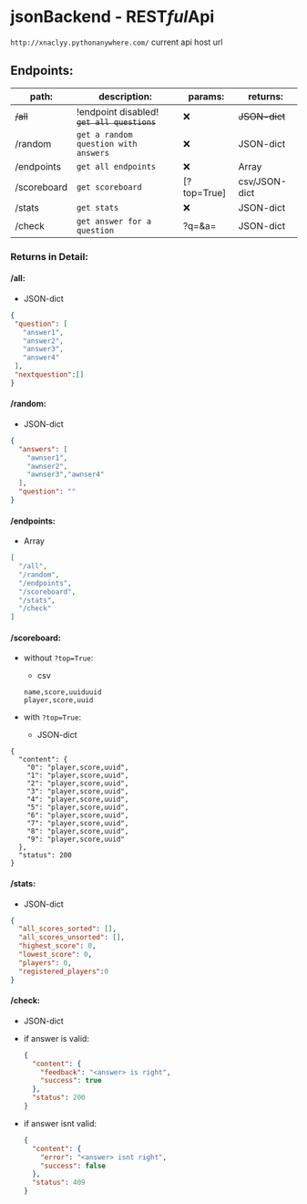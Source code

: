# jsonBackend - REST*ful*Api

`http://xnaclyy.pythonanywhere.com/` current api host url

## Endpoints:

| path:       | description:                                | params:                  | returns:      |
| ----------- | ------------------------------------------- | ------------------------ | ------------- |
| ~~/all~~        | !endpoint disabled! ~~`get all questions`~~ | :x:                      | ~~JSON-dict~~ |
| /random     | `get a random question with answers`        | :x:                      | JSON-dict     |
| /endpoints  | `get all endpoints`                         | :x:                      | Array         |
| /scoreboard | `get scoreboard`                            | [?top=True]              | csv/JSON-dict |
| /stats      | `get stats`                                 | :x:                      | JSON-dict     |
| /check      | `get answer for a question`                 | ?q=<question>&a=<answer> | JSON-dict     |

### Returns in Detail:

#### /all:

- JSON-dict

```json
{
 "question": [
   "answer1",
   "answer2",
   "answer3",
   "answer4"
 ],
 "nextquestion":[]
}
```

#### /random:

- JSON-dict

```json
{
  "answers": [
  	"awnser1",
	"awnser2",
	"awnser3","awnser4"
  ],
  "question": ""
}
```

#### /endpoints:

- Array

```json
[
  "/all",
  "/random",
  "/endpoints",
  "/scoreboard",
  "/stats",
  "/check"
]
```

#### /scoreboard:

- without `?top=True`:

  - csv

  ```
  name,score,uuiduuid
  player,score,uuid
  ```

- with `?top=True`:
  - JSON-dict

```
{
  "content": {
    "0": "player,score,uuid",
    "1": "player,score,uuid",
    "2": "player,score,uuid",
    "3": "player,score,uuid",
    "4": "player,score,uuid",
    "5": "player,score,uuid",
    "6": "player,score,uuid",
    "7": "player,score,uuid",
    "8": "player,score,uuid",
    "9": "player,score,uuid"
  },
  "status": 200
}
```

#### /stats:

- JSON-dict

```json
{
  "all_scores_sorted": [],
  "all_scores_unsorted": [],
  "highest_score": 0,
  "lowest_score": 0,
  "players": 0,
  "registered_players":0 
}
```

#### /check:

- JSON-dict

- if answer is valid:

  ```json
  {
    "content": {
      "feedback": "<answer> is right",
      "success": true
    },
    "status": 200
  }
  ```

- if answer isnt valid:

  ```json
  {
    "content": {
      "error": "<answer> isnt right",
      "success": false
    },
    "status": 409
  }
  ```

  
